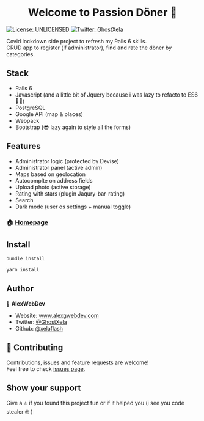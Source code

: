 <h1 align="center">Welcome to Passion Döner 👋</h1>
<p>
  <a href="#" target="_blank">
    <img alt="License: UNLICENSED" src="https://img.shields.io/badge/License-UNLICENSED-yellow.svg" />
  </a>
  <a href="https://twitter.com/GhostXela" target="_blank">
    <img alt="Twitter: GhostXela" src="https://img.shields.io/twitter/follow/GhostXela.svg?style=social" />
  </a>
</p>

Covid lockdown side project to refresh my Rails 6 skills.\
CRUD app to register (if administrator), find and rate the döner by categories.

## Stack
- Rails 6
- Javascript (and a little bit of Jquery because i was lazy to refacto to ES6 🤷‍♂️)
- PostgreSQL
- Google API (map & places)
- Webpack
- Bootstrap (😎 lazy again to style all the forms)
 
## Features
- Administrator logic (protected by Devise)
- Administrator panel (active admin)
- Maps based on geolocation
- Autocomplte on address fields
- Upload photo (active storage)
- Rating with stars (plugin Jaqury-bar-rating)
- Search
- Dark mode (user os settings + manual toggle)


### 🏠 [Homepage](https://passion-doner.herokuapp.com/)

## Install

```sh
bundle install
```
```sh
yarn install
```

## Author

👤 **AlexWebDev**
- Website: www.alexgwebdev.com
- Twitter: [@GhostXela](https://twitter.com/GhostXela)
- Github: [@xelaflash](https://github.com/xelaflash)

## 🤝 Contributing

Contributions, issues and feature requests are welcome!<br />Feel free to check [issues page](https://github.com/Xelaflash/passion-doner/issues).

## Show your support

Give a ⭐️ if you found this project fun or if it helped you (i see you code stealer 🤓 )
